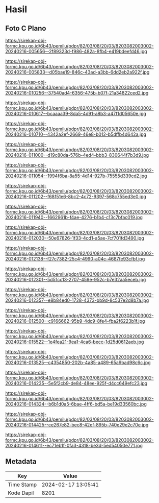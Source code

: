 # Hasil

## Foto C Plano

https://sirekap-obj-formc.kpu.go.id/6b43/pemilu/pdpr/82/03/08/20/03/8203082003002-20240216-005656--2f89323d-f986-482a-8fb4-e419bdeefd46.jpg

https://sirekap-obj-formc.kpu.go.id/6b43/pemilu/pdpr/82/03/08/20/03/8203082003002-20240216-005833--d05bae19-846c-43ad-a3bb-6dd2eb2a922f.jpg

https://sirekap-obj-formc.kpu.go.id/6b43/pemilu/pdpr/82/03/08/20/03/8203082003002-20240216-010256--37540ad4-6356-475b-b07f-21a34822ced2.jpg

https://sirekap-obj-formc.kpu.go.id/6b43/pemilu/pdpr/82/03/08/20/03/8203082003002-20240216-010617--bcaaaa39-8da5-4d91-a8b3-a47f1d05650e.jpg

https://sirekap-obj-formc.kpu.go.id/6b43/pemilu/pdpr/82/03/08/20/03/8203082003002-20240216-010710--4342a2ef-2669-46e8-b012-b5dffb4d642a.jpg

https://sirekap-obj-formc.kpu.go.id/6b43/pemilu/pdpr/82/03/08/20/03/8203082003002-20240216-011000--d19c80da-576b-4ed4-bbb3-830644f7b3d9.jpg

https://sirekap-obj-formc.kpu.go.id/6b43/pemilu/pdpr/82/03/08/20/03/8203082003002-20240216-011054--1994f6ba-8a55-4d14-927b-75555d339cd2.jpg

https://sirekap-obj-formc.kpu.go.id/6b43/pemilu/pdpr/82/03/08/20/03/8203082003002-20240216-011202--f68f51e6-8bc2-4c72-9397-568c755ed3e0.jpg

https://sirekap-obj-formc.kpu.go.id/6b43/pemilu/pdpr/82/03/08/20/03/8203082003002-20240216-011940--1662961b-f4ae-4276-b1b4-c13c7bfac019.jpg

https://sirekap-obj-formc.kpu.go.id/6b43/pemilu/pdpr/82/03/08/20/03/8203082003002-20240216-012030--50e67826-1f33-4cd1-a5ae-7cf701fd3490.jpg

https://sirekap-obj-formc.kpu.go.id/6b43/pemilu/pdpr/82/03/08/20/03/8203082003002-20240216-012138--f27c7382-25c4-4990-a04c-4687fe93cfbf.jpg

https://sirekap-obj-formc.kpu.go.id/6b43/pemilu/pdpr/82/03/08/20/03/8203082003002-20240216-012301--5d51cc13-2707-459e-952c-b7e32aa5eceb.jpg

https://sirekap-obj-formc.kpu.go.id/6b43/pemilu/pdpr/82/03/08/20/03/8203082003002-20240216-012357--e8b84ed0-1728-4373-bb9d-8c537e2d8b7a.jpg

https://sirekap-obj-formc.kpu.go.id/6b43/pemilu/pdpr/82/03/08/20/03/8203082003002-20240216-012500--c9166662-95b9-4dc9-8fe4-fba2f6223b1f.jpg

https://sirekap-obj-formc.kpu.go.id/6b43/pemilu/pdpr/82/03/08/20/03/8203082003002-20240216-015522--1e4fea21-9ea1-4ca6-becc-1d25d0612aeb.jpg

https://sirekap-obj-formc.kpu.go.id/6b43/pemilu/pdpr/82/03/08/20/03/8203082003002-20240216-013525--c4354850-202b-4a85-a489-65a9bad98c6c.jpg

https://sirekap-obj-formc.kpu.go.id/6b43/pemilu/pdpr/82/03/08/20/03/8203082003002-20240216-014235--5e5f2cb9-de84-48ee-925f-d4cc649efc23.jpg

https://sirekap-obj-formc.kpu.go.id/6b43/pemilu/pdpr/82/03/08/20/03/8203082003002-20240216-014324--b6b1d0a5-6bae-4ff6-bd5a-be19d33560bc.jpg

https://sirekap-obj-formc.kpu.go.id/6b43/pemilu/pdpr/82/03/08/20/03/8203082003002-20240216-014425--ce267e82-bec8-42ef-895b-740e29e2c70e.jpg

https://sirekap-obj-formc.kpu.go.id/6b43/pemilu/pdpr/82/03/08/20/03/8203082003002-20240216-014611--ec71eb1f-0fa3-4318-be3d-5ed54050e771.jpg


## Metadata

| Key        | Value               |
| ---------- | ------------------- |
| Time Stamp | 2024-02-17 13:05:41 |
| Kode Dapil | 8201                |




